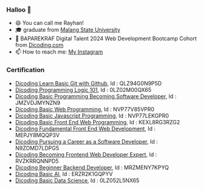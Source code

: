 ### Halloo 👋
- 😄 You can call me Rayhan!
- 🎓 graduate from [Malang State University](https://um.ac.id/)
- 🌱 BAPAREKRAF Digital Talent 2024 Web Development Bootcamp Cohort from [Dicoding.com](https://www.dicoding.com/)
- 📫 How to reach me: [My Instagram](https://www.instagram.com/rayhanardhinarr/)
  
### Certification
* [Dicoding Learn Basic Git with Github](https://www.dicoding.com/certificates/QLZ94G0N9P5D), Id : QLZ94G0N9P5D
* [Dicoding Programming Logic 101](https://www.dicoding.com/certificates/0LZ02M00QX65), Id : 0LZ02M00QX65
* [Dicoding Basic Programming Becoming Software Developer](https://www.dicoding.com/certificates/JMZVDJMYNZN9), Id : JMZVDJMYNZN9
* [Dicoding Basic Web Programming](https://www.dicoding.com/certificates/NVP77V85VPR0), Id : NVP77V85VPR0
* [Dicoding Basic Javascript Programming](https://www.dicoding.com/certificates/NVP77LEKGPR0), Id : NVP77LEKGPR0
* [Dicoding Basic Front End Web Programming](https://www.dicoding.com/certificates/KEXL8RG3RZG2), Id : KEXL8RG3RZG2
* [Dicoding Fundamental Front End Web Development](https://www.dicoding.com/certificates/MEPJY8MQQP3V), Id : MEPJY8MQQP3V
* [Dicoding Pursuing a Career as a Software Developer](https://www.dicoding.com/certificates/N9ZOMD7LDPG5), Id : N9ZOMD7LDPG5
* [Dicoding Becoming Frontend Web Developer Expert](https://www.dicoding.com/certificates/RVZKRRQNNPD5), Id : RVZKRRQNNPD5
* [Dicoding Beginner Backend Developer](https://www.dicoding.com/certificates/MRZMENY7KPYQ), Id : MRZMENY7KPYQ
* [Dicoding Basic AI](https://www.dicoding.com/certificates/ERZR2K1GQPYV), Id : ERZR2K1GQPYV
* [Dicoding Basic Data Science](https://www.dicoding.com/certificates/0LZ052L5NX65), Id : 0LZ052L5NX65
